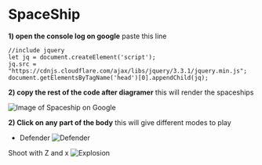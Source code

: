 # SpaceShip

**1) open the console log on google**
paste this line 

```
//include jquery 
let jq = document.createElement('script');
jq.src = "https://cdnjs.cloudflare.com/ajax/libs/jquery/3.3.1/jquery.min.js";
document.getElementsByTagName('head')[0].appendChild(jq);
```

**2) copy the rest of the code after diagramer**
this will render the spaceships

![Image of Spaceship on Google](https://i.ibb.co/P4tbhN0/Screenshot-2020-03-20-00-41-58.png)

**2) Click on any part of the body**
this will give different modes to play
- Defender
![Defender](https://i.ibb.co/xgP67TC/Screenshot-2020-03-20-00-47-40.png)

Shoot with Z and x
![Explosion](https://i.ibb.co/gRJZDp5/Screenshot-2020-03-20-00-48-44.png)

